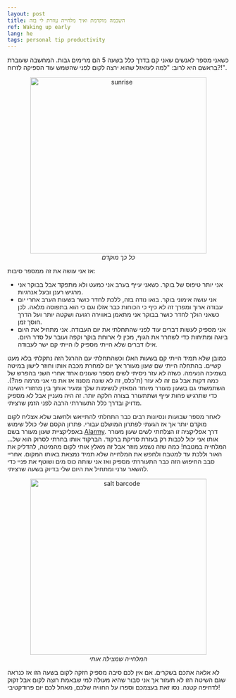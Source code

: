 ```yaml
---
layout: post
title: השכמה מוקדמת ואיך מלחייה עוזרת לי בזה
ref: Waking up early
lang: he
tags: personal tip productivity
---
```


כשאני מספר לאנשים שאני קם בדרך כלל בשעה 5 הם מרימים גבות.
המחשבה שעוברת בראשם היא לרוב: "למה לעזאזל שהוא ירצה לקום לפני שהשמש עוד הספיקה לזרוח?!".

<div style="text-align:center">
    <img src="{{ site.baseurl }}/images/sunrise.jpg" alt="sunrise" style="width: 400px;"/>
    <br />
    <i>כל כך מוקדם</i>
</div>

אז אני עושה את זה ממספר סיבות:
- אני יותר טיפוס של בוקר. כשאני עייף בערב אני כמעט ולא מתפקד אבל בבוקר אני מרגיש רענן ובעל אנרגיות.
- אני עושה אימוני בוקר. בואו נודה בזה, ללכת לחדר כושר בשעות הערב אחרי יום עבודה ארוך ומפרך זה לא כיף כי הכוחות כבר אזלו וגם כי הוא בתפוסה מלאה.
לכן כשאני הולך לחדר כושר בבוקר אני מתאמן באווירה רגועה ושקטה יותר ועל הדרך חוסך זמן.
- אני מספיק לעשות דברים עוד לפני שהתחלתי את יום העבודה. אני מתחיל את היום ביוגה ומתיחות כדי לשחרר את הגוף, מכין לי ארוחת בוקר וקפה ועובר על סדר היום.
אילו דברים שלא הייתי מספיק לו הייתי קם ישר לעבודה.

כמובן שלא תמיד הייתי קם בשעות האלו וכשהתחלתי עם ההרגל הזה נתקלתי בלא מעט קשיים.
בהתחלה הייתי שם שעון מעורר אך יום למחרת מכבה אותו וחוזר לישון במיטה בשמיכה הנעימה. כשזה לא עזר ניסיתי לשים מספר שעונים אחד אחרי השני בהפרש של כמה דקות אבל גם זה לא עזר (ת'כלס, זה לא שונה מסנוז אז את מי אני מרמה פה?).
השתמשתי גם בשעון מעורר מיוחד המאזין לנשימות שלך ומעיר אותך בין מחזורי השינה כדי שתרגיש פחות עייף ושתתעורר בצורה חלקה יותר. זה היה מעניין אבל לא מספיק מדויק ובדרך כלל התעוררתי הרבה לפני הזמן שרציתי.

לאחר מספר שבועות ונסיונות רבים כבר התחלתי להתייאש ולחשוב שלא אצליח לקום מוקדם יותר אך אז הגעתי לפתרון המושלם עבורי.
פתרון הקסם שלי כולל שימוש באפליקציית שעון מעורר בשם [Alarmy](https://play.google.com/store/apps/details?id=droom.sleepIfUCan&hl=en).
דרך אפליקציה זו הצלחתי לשים שעון מעורר אותו אני יכול לכבות רק בעזרת סריקת ברקוד. הברקוד אותו בחרתי לסרוק הוא של... המלחייה במטבח!
כמה שזה נשמע מוזר אבל זה מאלץ אותי לקום מהמיטה, להדליק את האור וללכת עד למטבח ולחפש את המלחייה שלא תמיד נמצאת באותו המקום.
אחריי סבב החיפוש הזה כבר התעוררתי מספיק ואז אני שותה כוס מים ושוטף את פניי כדי להשאר ערני ומתחיל את היום שלי בדיוק בשעה שרציתי.

<div style="text-align:center">
    <img src="{{ site.baseurl }}/images/salt-barcode.jpg" alt="salt barcode" style="width: 400px;"/>
    <br />
    <i>המלחייה שמצילה אותי</i>
</div>

לא אלאה אתכם בשקרים. אם אין לכם סיבה מספיק חזקה לקום בשעה הזו אז כנראה שגם השיטה הזו לא תעזור אך אני סבור שהיא מעולה למי שבאמת רוצה לקום אבל זקוק לדחיפה קטנה.
נסו זאת בעצמכם וספרו על החוויה שלכם, מאחל לכם יום פרודקטיבי!